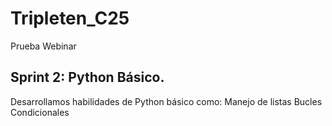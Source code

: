 # Tripleten_C25
Prueba Webinar

## Sprint 2: Python Básico.
Desarrollamos habilidades de Python básico como:
Manejo de listas
Bucles
Condicionales